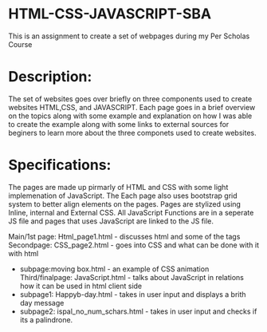 # HTML-CSS-JAVASCRIPT-SBA
This is an assignment to create a set of webpages during my Per Scholas Course 

# Description:

The set of websites goes over briefly on three components used to create websites HTML,CSS, and JAVASCRIPT.
Each page goes in a brief overview on the topics along with some example and explanation
on how I was able to create the example along with some links to external sources for beginers
to learn more about the three componets used to create websites.
 

# Specifications:
 The pages are made up pirmarly of HTML and CSS with some light implemenation of JavaScript. 
 The Each page also uses bootstrap grid system to better align elements on the pages.
 Pages are stylized using Inline, internal and External CSS.
 All JavaScript Functions are in a seperate JS file and pages that uses JavaScript
 are linked to the JS file.
 
 Main/1st page: Html_page1.html   - discusses html and some of the tags
 Secondpage: CSS_page2.html       - goes into CSS and what can be done with it with html
  - subpage:moving box.html       - an example of CSS animation
 Third/finalpage: JavaScript.html - talks about JavaScript in relations how it can be used in html client side
  - subpage1: Happyb-day.html     - takes in user input and displays a brith day message
  - subpage2: ispal_no_num_schars.html - takes in user input and checks if its a palindrone.
 
 

